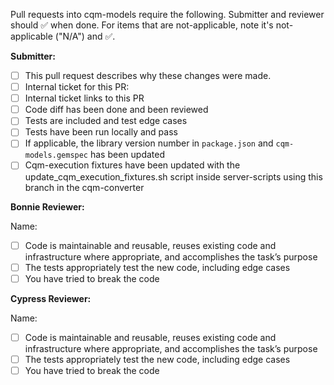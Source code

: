 Pull requests into cqm-models require the following. Submitter and reviewer should :white_check_mark: when done. For items that are not-applicable, note it's not-applicable ("N/A") and :white_check_mark:.

**Submitter:**
- [ ] This pull request describes why these changes were made.
- [ ] Internal ticket for this PR:
- [ ] Internal ticket links to this PR
- [ ] Code diff has been done and been reviewed
- [ ] Tests are included and test edge cases
- [ ] Tests have been run locally and pass
- [ ] If applicable, the library version number in `package.json` and `cqm-models.gemspec` has been updated
- [ ] Cqm-execution fixtures have been updated with the update_cqm_execution_fixtures.sh script inside server-scripts using this branch in the cqm-converter

**Bonnie Reviewer:**

Name:
- [ ] Code is maintainable and reusable, reuses existing code and infrastructure where appropriate, and accomplishes the task’s purpose
- [ ] The tests appropriately test the new code, including edge cases
- [ ] You have tried to break the code

**Cypress Reviewer:**

Name:
- [ ] Code is maintainable and reusable, reuses existing code and infrastructure where appropriate, and accomplishes the task’s purpose
- [ ] The tests appropriately test the new code, including edge cases
- [ ] You have tried to break the code
